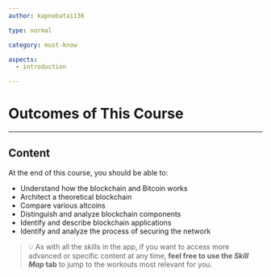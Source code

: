```yaml
---
author: kapnobatai136

type: normal

category: must-know

aspects:
  - introduction

---
```


# Outcomes of This Course

---
## Content

At the end of this course, you should be able to:
- Understand how the blockchain and Bitcoin works
- Architect a theoretical blockchain
- Compare various altcoins
- Distinguish and analyze blockchain components
- Identify and describe blockchain applications
- Identify and analyze the process of securing the network

> 💡 As with all the skills in the app, if you want to access more advanced or specific content at any time, **feel free to use the *Skill Map* tab** to jump to the workouts most relevant for you.